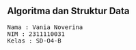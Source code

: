 ## Algoritma dan Struktur Data

<pre>
Nama : Vania Noverina
NIM : 2311110031
Kelas : SD-O4-B
</pre>
